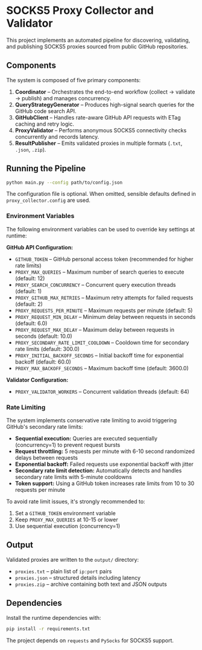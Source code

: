# SOCKS5 Proxy Collector and Validator

This project implements an automated pipeline for discovering, validating, and publishing SOCKS5 proxies sourced from public GitHub repositories.

## Components

The system is composed of five primary components:

1. **Coordinator** – Orchestrates the end-to-end workflow (collect → validate → publish) and manages concurrency.
2. **QueryStrategyGenerator** – Produces high-signal search queries for the GitHub code search API.
3. **GitHubClient** – Handles rate-aware GitHub API requests with ETag caching and retry logic.
4. **ProxyValidator** – Performs anonymous SOCKS5 connectivity checks concurrently and records latency.
5. **ResultPublisher** – Emits validated proxies in multiple formats (`.txt`, `.json`, `.zip`).

## Running the Pipeline

```bash
python main.py --config path/to/config.json
```

The configuration file is optional. When omitted, sensible defaults defined in `proxy_collector.config` are used. 

### Environment Variables

The following environment variables can be used to override key settings at runtime:

**GitHub API Configuration:**
- `GITHUB_TOKEN` – GitHub personal access token (recommended for higher rate limits)
- `PROXY_MAX_QUERIES` – Maximum number of search queries to execute (default: 12)
- `PROXY_SEARCH_CONCURRENCY` – Concurrent query execution threads (default: 1)
- `PROXY_GITHUB_MAX_RETRIES` – Maximum retry attempts for failed requests (default: 2)
- `PROXY_REQUESTS_PER_MINUTE` – Maximum requests per minute (default: 5)
- `PROXY_REQUEST_MIN_DELAY` – Minimum delay between requests in seconds (default: 6.0)
- `PROXY_REQUEST_MAX_DELAY` – Maximum delay between requests in seconds (default: 10.0)
- `PROXY_SECONDARY_RATE_LIMIT_COOLDOWN` – Cooldown time for secondary rate limits (default: 300.0)
- `PROXY_INITIAL_BACKOFF_SECONDS` – Initial backoff time for exponential backoff (default: 60.0)
- `PROXY_MAX_BACKOFF_SECONDS` – Maximum backoff time (default: 3600.0)

**Validator Configuration:**
- `PROXY_VALIDATOR_WORKERS` – Concurrent validation threads (default: 64)

### Rate Limiting

The system implements conservative rate limiting to avoid triggering GitHub's secondary rate limits:

- **Sequential execution:** Queries are executed sequentially (concurrency=1) to prevent request bursts
- **Request throttling:** 5 requests per minute with 6-10 second randomized delays between requests
- **Exponential backoff:** Failed requests use exponential backoff with jitter
- **Secondary rate limit detection:** Automatically detects and handles secondary rate limits with 5-minute cooldowns
- **Token support:** Using a GitHub token increases rate limits from 10 to 30 requests per minute

To avoid rate limit issues, it's strongly recommended to:
1. Set a `GITHUB_TOKEN` environment variable
2. Keep `PROXY_MAX_QUERIES` at 10-15 or lower
3. Use sequential execution (concurrency=1)

## Output

Validated proxies are written to the `output/` directory:

- `proxies.txt` – plain list of `ip:port` pairs
- `proxies.json` – structured details including latency
- `proxies.zip` – archive containing both text and JSON outputs

## Dependencies

Install the runtime dependencies with:

```bash
pip install -r requirements.txt
```

The project depends on `requests` and `PySocks` for SOCKS5 support.
